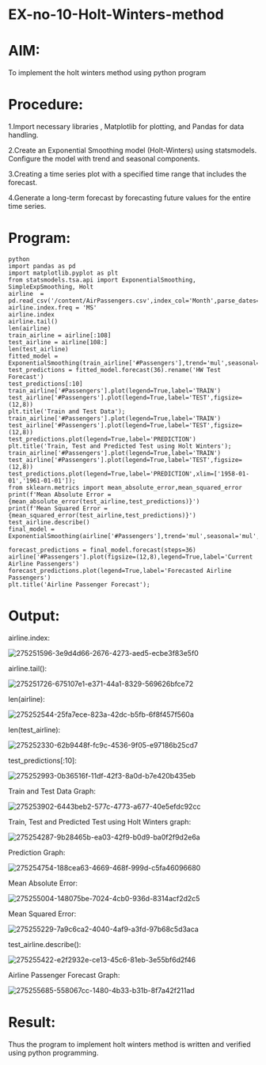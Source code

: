 # EX-no-10-Holt-Winters-method
# AIM:
To implement the holt winters method using python program

# Procedure:
1.Import necessary libraries , Matplotlib for plotting, and Pandas for data handling.

2.Create an Exponential Smoothing model (Holt-Winters) using statsmodels. Configure the model with trend and seasonal components.

3.Creating a time series plot with a specified time range that includes the forecast.

4.Generate a long-term forecast by forecasting future values for the entire time series.

# Program:
```
python
import pandas as pd
import matplotlib.pyplot as plt
from statsmodels.tsa.api import ExponentialSmoothing, SimpleExpSmoothing, Holt
airline  = pd.read_csv('/content/AirPassengers.csv',index_col='Month',parse_dates=True)
airline.index.freq = 'MS'
airline.index
airline.tail()
len(airline)
train_airline = airline[:108]
test_airline = airline[108:]
len(test_airline)
fitted_model = ExponentialSmoothing(train_airline['#Passengers'],trend='mul',seasonal='mul',seasonal_periods=12).fit()
test_predictions = fitted_model.forecast(36).rename('HW Test Forecast')
test_predictions[:10]
train_airline['#Passengers'].plot(legend=True,label='TRAIN')
test_airline['#Passengers'].plot(legend=True,label='TEST',figsize=(12,8))
plt.title('Train and Test Data');
train_airline['#Passengers'].plot(legend=True,label='TRAIN')
test_airline['#Passengers'].plot(legend=True,label='TEST',figsize=(12,8))
test_predictions.plot(legend=True,label='PREDICTION')
plt.title('Train, Test and Predicted Test using Holt Winters');
train_airline['#Passengers'].plot(legend=True,label='TRAIN')
test_airline['#Passengers'].plot(legend=True,label='TEST',figsize=(12,8))
test_predictions.plot(legend=True,label='PREDICTION',xlim=['1958-01-01','1961-01-01']);
from sklearn.metrics import mean_absolute_error,mean_squared_error
print(f'Mean Absolute Error = {mean_absolute_error(test_airline,test_predictions)}')
print(f'Mean Squared Error = {mean_squared_error(test_airline,test_predictions)}')
test_airline.describe()
final_model = ExponentialSmoothing(airline['#Passengers'],trend='mul',seasonal='mul',seasonal_periods=12).fit()

forecast_predictions = final_model.forecast(steps=36)
airline['#Passengers'].plot(figsize=(12,8),legend=True,label='Current Airline Passengers')
forecast_predictions.plot(legend=True,label='Forecasted Airline Passengers')
plt.title('Airline Passenger Forecast');
```
# Output:
airline.index:

![275251596-3e9d4d66-2676-4273-aed5-ecbe3f83e5f0](https://github.com/naramala-niharika/exp-10/assets/94165377/77281ec5-e47d-4790-85ed-bd4082822301)


airline.tail():

![275251726-675107e1-e371-44a1-8329-569626bfce72](https://github.com/naramala-niharika/exp-10/assets/94165377/e2e25967-d0e3-4194-8ae8-87316857c63c)


len(airline):

![275252544-25fa7ece-823a-42dc-b5fb-6f8f457f560a](https://github.com/naramala-niharika/exp-10/assets/94165377/62b53735-d194-4175-845f-4cab87339826)


len(test_airline):

![275252330-62b9448f-fc9c-4536-9f05-e97186b25cd7](https://github.com/naramala-niharika/exp-10/assets/94165377/d4d4dfd1-b6f6-439b-be6c-7a4a36c2cb92)


test_predictions[:10]:

![275252993-0b36516f-11df-42f3-8a0d-b7e420b435eb](https://github.com/naramala-niharika/exp-10/assets/94165377/bade8db0-b050-4fd9-8772-0b293ce7c894)


Train and Test Data Graph:

![275253902-6443beb2-577c-4773-a677-40e5efdc92cc](https://github.com/naramala-niharika/exp-10/assets/94165377/550521ea-5f6b-47d4-821d-d4d802c98008)


Train, Test and Predicted Test using Holt Winters graph:

![275254287-9b28465b-ea03-42f9-b0d9-ba0f2f9d2e6a](https://github.com/naramala-niharika/exp-10/assets/94165377/d823e657-2b73-4582-a4a5-43665f18e480)


Prediction Graph:

![275254754-188cea63-4669-468f-999d-c5fa46096680](https://github.com/naramala-niharika/exp-10/assets/94165377/f37afcd5-98c0-4bb8-adc1-f4f182d6aa1c)


Mean Absolute Error:

![275255004-148075be-7024-4cb0-936d-8314acf2d2c5](https://github.com/naramala-niharika/exp-10/assets/94165377/6a29c25b-f21b-40fb-b5c1-d41a62a0a571)


Mean Squared Error:

![275255229-7a9c6ca2-4040-4af9-a3fd-97b68c5d3aca](https://github.com/naramala-niharika/exp-10/assets/94165377/6903df88-f676-481b-9483-6e0375c6caa7)


test_airline.describe():

![275255422-e2f2932e-ce13-45c6-81eb-3e55bf6d2f46](https://github.com/naramala-niharika/exp-10/assets/94165377/ec4f0680-1e30-45e6-bf3c-a389218ce6bb)


Airline Passenger Forecast Graph:

![275255685-558067cc-1480-4b33-b31b-8f7a42f211ad](https://github.com/naramala-niharika/exp-10/assets/94165377/fda64fca-8894-47cc-9681-089c8f14426a)


# Result:
Thus the program to implement holt winters method is written and verified using python programming.
